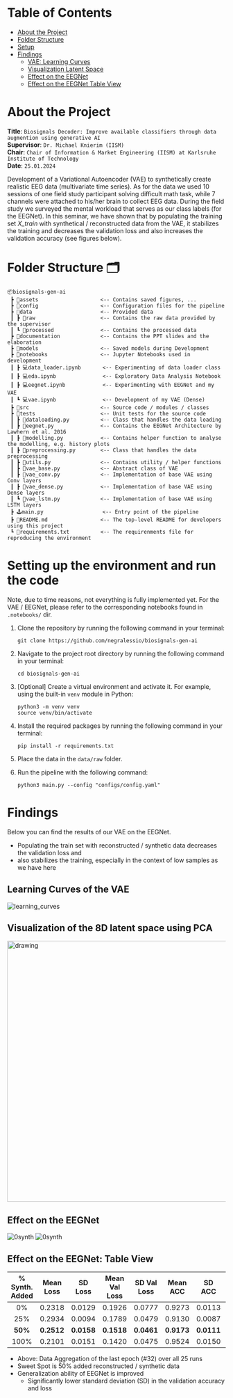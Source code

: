 # Table of Contents
- [About the Project](#about-the-project)
- [Folder Structure](#folder-structure-)
- [Setup](#setting-up-the-environment-and-run-the-code)
- [Findings](#findings)
  - [VAE: Learning Curves](#learning-curves-of-the-vae)
  - [Visualization Latent Space](#visualization-of-the-8d-latent-space-using-pca)
  - [Effect on the EEGNet](#effect-on-the-eegnet)
  - [Effect on the EEGNet Table View](#effect-on-the-eegnet-table-view)

# About the Project
**Title**: `Biosignals Decoder: Improve available classifiers through data augmention using generative AI`  
**Supervisor**: `Dr. Michael Knierim (IISM)`  
**Chair**: `Chair of Information & Market Engineering (IISM) at Karlsruhe Institute of Technology`  
**Date**: `25.01.2024`  

Development of a Variational Autoencoder (VAE) to synthetically create realistic EEG data (multivariate time series). 
As for the data we used 10 sessions of one field study participant solving difficult math task, while 7 channels were
attached to his/her brain to collect EEG data. During the field study we surveyed the mental workload that serves as
our class labels (for the EEGNet). In this seminar, we have shown that by populating the training set *X_train* with
synthetical / reconstructed data from the VAE, it stabilizes the training and decreases the validation loss and also 
increases the validation accuracy (see figures below).

# Folder Structure 🗂️
```
📦biosignals-gen-ai
 ┣ 📂assets                    <-- Contains saved figures, ...
 ┣ 📂config                    <-- Configuration files for the pipeline
 ┣ 📂data                      <-- Provided data
 ┃ ┣ 📂raw                     <-- Contains the raw data provided by the supervisor
 ┃ ┗ 📂processed               <-- Contains the processed data
 ┣ 📂documentation             <-- Contains the PPT slides and the elaboration
 ┣ 📂models                    <-- Saved models during Development
 ┣ 📂notebooks                 <-- Jupyter Notebooks used in development
 ┃ ┣ 💻data_loader.ipynb       <-- Experimenting of data loader class
 ┃ ┣ 💻eda.ipynb               <-- Exploratory Data Analysis Notebook
 ┃ ┣ 💻eegnet.ipynb            <-- Experimenting with EEGNet and my VAE
 ┃ ┗ 💻vae.ipynb               <-- Development of my VAE (Dense)
 ┣ 📂src                       <-- Source code / modules / classes
 ┣ 📂tests                     <-- Unit tests for the source code
 ┃ ┣ 📜dataloading.py          <-- Class that handles the data loading
 ┃ ┣ 📜eegnet.py               <-- Contains the EEGNet Architecture by Lawhern et al. 2016
 ┃ ┣ 📜modelling.py            <-- Contains helper function to analyse the modelling, e.g. history plots
 ┃ ┣ 📜preprocessing.py        <-- Class that handles the data preprocessing
 ┃ ┣ 📜utils.py                <-- Contains utility / helper functions
 ┃ ┣ 📜vae_base.py             <-- Abstract class of VAE
 ┃ ┣ 📜vae_conv.py             <-- Implementation of base VAE using Conv layers
 ┃ ┣ 📜vae_dense.py            <-- Implementation of base VAE using Dense layers
 ┃ ┗ 📜vae_lstm.py             <-- Implementation of base VAE using LSTM layers
 ┣ 🕹️main.py                   <-- Entry point of the pipeline
 ┣ 📜README.md                 <-- The top-level README for developers using this project
 ┗ 📜requirements.txt          <-- The requirenments file for reproducing the environment
```

# Setting up the environment and run the code
Note, due to time reasons, not everything is fully implemented yet. For the VAE / EEGNet, please refer to the corresponding 
notebooks found in `.notebooks/` dir.

1. Clone the repository by running the following command in your terminal:

   ```
   git clone https://github.com/negralessio/biosignals-gen-ai
   ```


2. Navigate to the project root directory by running the following command in your terminal:

   ```
   cd biosignals-gen-ai
   ```

3. [Optional] Create a virtual environment and activate it. For example, using the built-in `venv` module in Python:
   ```
   python3 -m venv venv
   source venv/bin/activate
   ```

4. Install the required packages by running the following command in your terminal:

   ```
   pip install -r requirements.txt
   ```

5. Place the data in the `data/raw` folder.

6. Run the pipeline with the following command:

   ```
   python3 main.py --config "configs/config.yaml"
   
# Findings
Below you can find the results of our VAE on the EEGNet. 
- Populating the train set with reconstructed / synthetic data decreases the validation loss and
- also stabilizes the training, especially in the context of low samples as we have here
## Learning Curves of the VAE
![learning_curves](assets/readme/learning_curves_vae.png)

## Visualization of the 8D latent space using PCA
<img src="assets/readme/pca.png" alt="drawing" width="600"/>

## Effect on the EEGNet
![0synth](assets/readme/0-run-NRUNS-25.png)
![0synth](assets/readme/1-run-NRUNS-25.png)

## Effect on the EEGNet: Table View

| % Synth. Added | Mean Loss  | SD Loss    | Mean Val Loss | SD Val Loss | Mean ACC   | SD ACC     | Mean Val ACC | SD Val ACC |
|:--------------:|------------|------------|---------------|-------------|------------|------------|--------------|------------|
|       0%       | 0.2318     | 0.0129     | 0.1926        | 0.0777      | 0.9273     | 0.0113     | 0.9784       | 0.0625     |
|      25%       | 0.2934     | 0.0094     | 0.1789        | 0.0479      | 0.9130     | 0.0087     | 0.9942       | 0.0162     |
|    **50%**     | **0.2512** | **0.0158** | **0.1518**    | **0.0461**  | **0.9173** | **0.0111** | **0.9986**   | **0.0039** |
|      100%      | 0.2101     | 0.0151     | 0.1420        | 0.0475      | 0.9524     | 0.0150     | 0.9956       | 0.0164     |

- Above: Data Aggregation of the last epoch (#32) over all 25 runs
- Sweet Spot is 50% added reconstructed / synthetic data
- Generalization ability of EEGNet is improved
  - Significantly lower standard deviation (SD) in the validation accuracy and loss
